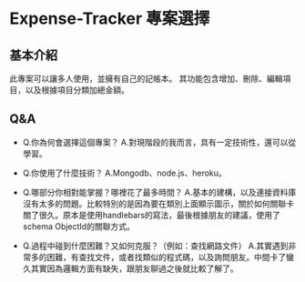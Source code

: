 # Expense-Tracker 專案選擇

## 基本介紹
此專案可以讓多人使用，並擁有自己的記帳本。
其功能包含增加、刪除、編輯項目，以及根據項目分類加總金額。

## Q&A
  * Q.你為何會選擇這個專案？
    A.對現階段的我而言，具有一定技術性，還可以從學習。
 
  * Q.你使用了什麼技術？
    A.Mongodb、node.js、heroku。
 
  * Q.哪部分你相對能掌握？哪裡花了最多時間？
    A.基本的建構，以及連接資料庫沒有太多的問題。比較特別的是因為要在類別上面顯示圖示，關於如何關聯卡關了很久。原本是使用handlebars的寫法，最後根據朋友的建議，使用了schema ObjectId的關聯方式。
 
  * Q.過程中碰到什麼困難？又如何克服？（例如：查找網路文件）
    A.其實遇到非常多的困難，有查找文件，或者找類似的程式碼，以及詢問朋友。中間卡了蠻久其實因為邏輯方面有缺失，跟朋友聊過之後就比較了解了。
